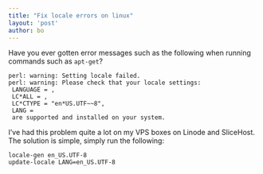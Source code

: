 ```yaml
---
title: "Fix locale errors on linux"
layout: 'post'
author: bo
---
```


Have you ever gotten error messages such as the following when running
commands such as `apt-get`?

``` text
perl: warning: Setting locale failed.
perl: warning: Please check that your locale settings:
 LANGUAGE = ,
 LC*ALL = ,
 LC*CTYPE = "en*US.UTF~~8",
 LANG = 
 are supported and installed on your system.
```

I’ve had this problem quite a lot on my VPS boxes on Linode and
SliceHost. The solution is simple, simply run the following:

``` console
locale-gen en_US.UTF-8
update-locale LANG=en_US.UTF-8
```

